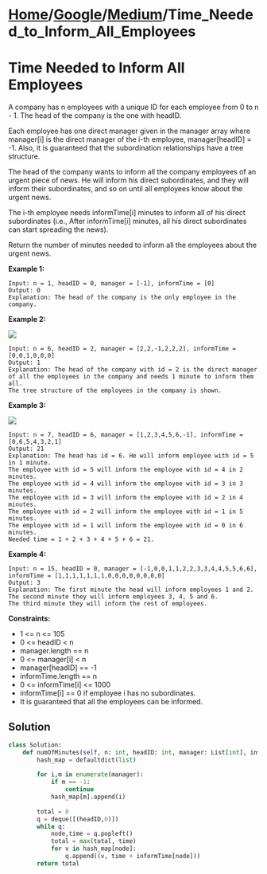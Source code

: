 # [Home](./../..)/[Google](./..)/[Medium](./)/Time_Needed_to_Inform_All_Employees
<h1>Time Needed to Inform All Employees</h1>

<p>
A company has n employees with a unique ID for each employee from 0 to n - 1. The head of the company is the one with headID.
</p>
<p>
Each employee has one direct manager given in the manager array where manager[i] is the direct manager of the i-th employee, manager[headID] = -1. Also, it is guaranteed that the subordination relationships have a tree structure.
</p>
<p>
The head of the company wants to inform all the company employees of an urgent piece of news. He will inform his direct subordinates, and they will inform their subordinates, and so on until all employees know about the urgent news.
</p>
<p>
The i-th employee needs informTime[i] minutes to inform all of his direct subordinates (i.e., After informTime[i] minutes, all his direct subordinates can start spreading the news).
</p>
<p>
Return the number of minutes needed to inform all the employees about the urgent news.
</p>

<b>Example 1:</b>

    Input: n = 1, headID = 0, manager = [-1], informTime = [0]
    Output: 0
    Explanation: The head of the company is the only employee in the company.
  
<b>Example 2:</b>

<img src="https://assets.leetcode.com/uploads/2020/02/27/graph.png">

    Input: n = 6, headID = 2, manager = [2,2,-1,2,2,2], informTime = [0,0,1,0,0,0]
    Output: 1
    Explanation: The head of the company with id = 2 is the direct manager of all the employees in the company and needs 1 minute to inform them all.
    The tree structure of the employees in the company is shown.

<b>Example 3:</b>

<img src="https://assets.leetcode.com/uploads/2020/02/28/1730_example_3_5.PNG">

    Input: n = 7, headID = 6, manager = [1,2,3,4,5,6,-1], informTime = [0,6,5,4,3,2,1]
    Output: 21
    Explanation: The head has id = 6. He will inform employee with id = 5 in 1 minute.
    The employee with id = 5 will inform the employee with id = 4 in 2 minutes.
    The employee with id = 4 will inform the employee with id = 3 in 3 minutes.
    The employee with id = 3 will inform the employee with id = 2 in 4 minutes.
    The employee with id = 2 will inform the employee with id = 1 in 5 minutes.
    The employee with id = 1 will inform the employee with id = 0 in 6 minutes.
    Needed time = 1 + 2 + 3 + 4 + 5 + 6 = 21.
    
<b>Example 4:</b>

    Input: n = 15, headID = 0, manager = [-1,0,0,1,1,2,2,3,3,4,4,5,5,6,6], informTime = [1,1,1,1,1,1,1,0,0,0,0,0,0,0,0]
    Output: 3
    Explanation: The first minute the head will inform employees 1 and 2.
    The second minute they will inform employees 3, 4, 5 and 6.
    The third minute they will inform the rest of employees.
 
<b>Constraints:</b>

* 1 <= n <= 105
* 0 <= headID < n
* manager.length == n
* 0 <= manager[i] < n
* manager[headID] == -1
* informTime.length == n
* 0 <= informTime[i] <= 1000
* informTime[i] == 0 if employee i has no subordinates.
* It is guaranteed that all the employees can be informed.

<h2>Solution</h2>

```python
class Solution:
    def numOfMinutes(self, n: int, headID: int, manager: List[int], informTime: List[int]) -> int:
        hash_map = defaultdict(list)
        
        for i,m in enumerate(manager):
            if m == -1:
                continue
            hash_map[m].append(i)
        
        total = 0
        q = deque([(headID,0)])
        while q:
            node,time = q.popleft()
            total = max(total, time)
            for v in hash_map[node]:
                q.append((v, time + informTime[node]))
        return total
```

